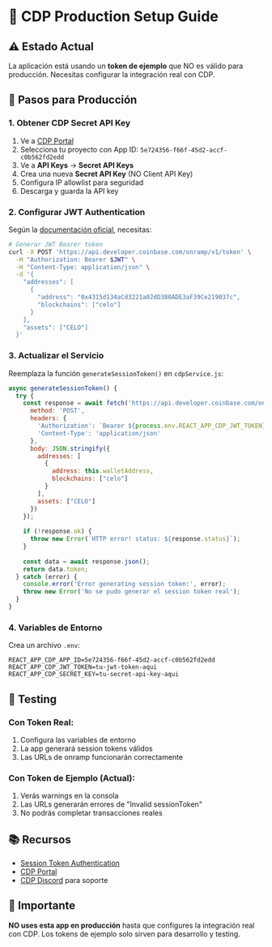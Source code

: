 # 🚀 CDP Production Setup Guide

## ⚠️ Estado Actual
La aplicación está usando un **token de ejemplo** que NO es válido para producción. Necesitas configurar la integración real con CDP.

## 🔑 Pasos para Producción

### 1. Obtener CDP Secret API Key

1. Ve a [CDP Portal](https://portal.cdp.coinbase.com/)
2. Selecciona tu proyecto con App ID: `5e724356-f66f-45d2-accf-c0b562fd2edd`
3. Ve a **API Keys** → **Secret API Keys**
4. Crea una nueva **Secret API Key** (NO Client API Key)
5. Configura IP allowlist para seguridad
6. Descarga y guarda la API key

### 2. Configurar JWT Authentication

Según la [documentación oficial](https://docs.cdp.coinbase.com/onramp-&-offramp/session-token-authentication), necesitas:

```bash
# Generar JWT Bearer token
curl -X POST 'https://api.developer.coinbase.com/onramp/v1/token' \
  -H "Authorization: Bearer $JWT" \
  -H "Content-Type: application/json" \
  -d '{
    "addresses": [
      {
        "address": "0x4315d134aCd3221a02dD380ADE3aF39Ce219037c",
        "blockchains": ["celo"]
      }
    ],
    "assets": ["CELO"]
  }'
```

### 3. Actualizar el Servicio

Reemplaza la función `generateSessionToken()` en `cdpService.js`:

```javascript
async generateSessionToken() {
  try {
    const response = await fetch('https://api.developer.coinbase.com/onramp/v1/token', {
      method: 'POST',
      headers: {
        'Authorization': `Bearer ${process.env.REACT_APP_CDP_JWT_TOKEN}`,
        'Content-Type': 'application/json'
      },
      body: JSON.stringify({
        addresses: [
          {
            address: this.walletAddress,
            blockchains: ["celo"]
          }
        ],
        assets: ["CELO"]
      })
    });
    
    if (!response.ok) {
      throw new Error(`HTTP error! status: ${response.status}`);
    }
    
    const data = await response.json();
    return data.token;
  } catch (error) {
    console.error('Error generating session token:', error);
    throw new Error('No se pudo generar el session token real');
  }
}
```

### 4. Variables de Entorno

Crea un archivo `.env`:

```env
REACT_APP_CDP_APP_ID=5e724356-f66f-45d2-accf-c0b562fd2edd
REACT_APP_CDP_JWT_TOKEN=tu-jwt-token-aqui
REACT_APP_CDP_SECRET_KEY=tu-secret-api-key-aqui
```

## 🧪 Testing

### Con Token Real:
1. Configura las variables de entorno
2. La app generará session tokens válidos
3. Las URLs de onramp funcionarán correctamente

### Con Token de Ejemplo (Actual):
1. Verás warnings en la consola
2. Las URLs generarán errores de "Invalid sessionToken"
3. No podrás completar transacciones reales

## 📚 Recursos

- [Session Token Authentication](https://docs.cdp.coinbase.com/onramp-&-offramp/session-token-authentication)
- [CDP Portal](https://portal.cdp.coinbase.com/)
- [CDP Discord](https://discord.gg/cdp) para soporte

## 🚨 Importante

**NO uses esta app en producción** hasta que configures la integración real con CDP. Los tokens de ejemplo solo sirven para desarrollo y testing.
